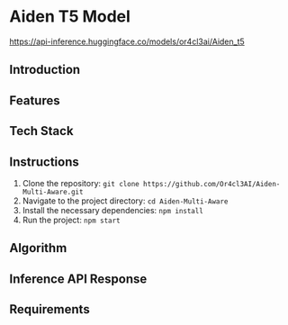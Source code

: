 # Aiden T5 Model

https://api-inference.huggingface.co/models/or4cl3ai/Aiden_t5

## Introduction

<!-- Add introduction about the project here. Extract the relevant information from the `nextjs_app/pages/index.js` file. -->

## Features

<!-- Add features of the project here. Extract the relevant information from the `nextjs_app/pages/index.js` file. -->

## Tech Stack

<!-- Add information about the tech stack used in the project here. Extract the relevant information from the `nextjs_app/pages/index.js` file. -->

## Instructions

1. Clone the repository: `git clone https://github.com/Or4cl3AI/Aiden-Multi-Aware.git`
2. Navigate to the project directory: `cd Aiden-Multi-Aware`
3. Install the necessary dependencies: `npm install`
4. Run the project: `npm start`

## Algorithm

<!-- Add information about the algorithm used in the project here. Extract the relevant information from the `nextjs_app/pages/index.js` and `nextjs_app/pages/api/inference/[id]/train/algorithm/quantum_genetic_regenerative.js` files. -->

## Inference API Response

<!-- Add information about the response from the Inference API here. Extract the relevant information from the `nextjs_app/pages/api/inference/[id]/train/algorithm/quantum_genetic_regenerative.js` file. -->

## Requirements

<!-- Add information about the requirements for the project here. Extract the relevant information from the `nextjs_app/pages/api/inference/[id]/train/algorithm/quantum_genetic_regenerative/requirements.txt` file. -->
